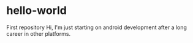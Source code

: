 # hello-world
First repository
Hi,
I'm just starting on android development after a long career in other platforms.

